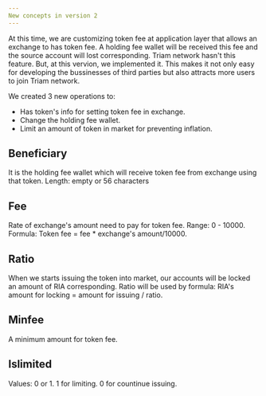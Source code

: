 ```yaml
---
New concepts in version 2
---
```


At this time, we are customizing token fee at application layer that allows an exchange to has token fee. A holding fee wallet will be received this fee and the source account will lost corresponding. Triam network hasn't this feature. But, at this vervion, we implemented it. This makes it not only easy for developing the bussinesses of third parties but also attracts more users to join Triam network. 

We created 3 new operations to:
- Has token's info for setting token fee in exchange.
- Change the holding fee wallet.
- Limit an amount of token in market for preventing inflation.


## Beneficiary
It is the holding fee wallet which will receive token fee from exchange using that token. Length: empty or 56 characters
## Fee
Rate of exchange's amount need to pay for token fee. Range: 0 - 10000. Formula: Token fee = fee * exchange's amount/10000.
## Ratio
When we starts issuing the token into market, our accounts will be locked an amount of RIA corresponding. Ratio will be used by formula: RIA's amount for locking =  amount for issuing / ratio.
## Minfee
A minimum amount for token fee.
## Islimited
Values: 0 or 1. 1 for limiting. 0 for countinue issuing.